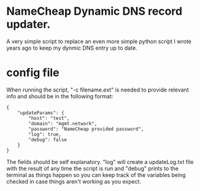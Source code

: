 # NameCheap Dynamic DNS record updater.  
  
A very simple script to replace an even more simple python script I wrote years ago to keep my dynmic DNS entry up to date.  
  
# config file  
When running the script, "-c filename.ext" is needed to provide relevant info and should be in the following format:  

```
{  
    "updateParams": {  
        "host": "test",  
        "domain": "mgmt.network",  
        "password": "NameCheap provided password",  
        "log": true,  
        "debug": false  
    }  
}  
```
The fields should be self explanatory. "log" will create a updateLog.txt file with the result of any time the script is run and "debug" prints to the terminal as things happen so you can keep track of the variables being checked in case things aren't working as you expect.  

